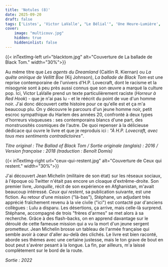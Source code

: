 ```yaml
---
title: 'Notules (8)'
date: 2025-09-20
draft: false
tags: ['Listes', 'Victor LaValle', "Le Bélial'", 'Une Heure-Lumière', 'SFFF', 'Jean Michelin', "Editions Héloïse d'Ormesson", "Roman" ]
cover: 
    image: "multicouv.jpg"
    hidden: true
    hiddeninlist: false
---
```


{{< inTextImg-left url="blacktom.jpg" alt="Couverture de La ballade de Black Tom." width="30%">}}

Au même titre que *Les agents du Dreamland* (Caitlin R. Kiernan) ou *La quête onirique de Vellitt Boe* (Kij Johnson), *La ballade de Black Tom* est une reprise contemporaine de l'univers d'H.P. Lovecraft, dont le racisme et la misogynie sont à peu près aussi connus que son œuvre a marqué la culture pop. Ici, Victor LaValle prend un texte particulièrement raciste (*Horreur à Red Hook*) - que je n'ai pas lu - et le réécrit du point de vue d'un homme noir. J'ai donc découvert cette histoire pour ce qu'elle est et ça m'a beaucoup plu. On y découvre le parcours d'un jeune homme noir, petit escroc sympathique du Harlem des années 20, confronté à deux types d'horreurs visqueuses : ses contemporains blancs d'une part, des monstruosités cosmiques de l'autre. De quoi repenser à la délicieuse dédicace qui ouvre le livre et que je reproduis ici : *"À H.P. Lovecraft, avec tous mes sentiments contradictoires"*.

*Titre original : The Ballad of Black Tom / Sortie originale (anglais) : 2016 / Version française : 2018 (traduction : Benoît Domis)*

{{< inTextImg-right url="ceux-qui-restent.jpg" alt="Couverture de Ceux qui restent." width="30%">}}

J'ai découvert Jean Michelin (militaire de son état) sur les réseaux sociaux, à l'époque où Twitter n'était pas encore un cloaque d'extrême-droite. Son premier livre, *Jonquille*, récit de son expérience en Afghanistan, m'avait beaucoup intéressé. *Ceux qui restent*, sa publication suivante, est une fiction. Au retour d'une mission ("là-bas"), Stéphane, un adjudant très apprécié fraîchement revenu à la vie civile ("ici") est contacté par d'anciens collègues : Lulu a disparu. Les désertions, ça arrive, mais celle-là surprend. Stéphane, accompagné de trois "frères d'armes" se met alors à sa recherche. Grâce à des flash-backs, on en apprend davantage sur le déroulé de cette fameuse mission qui a vu la mort d'un jeune sergent prometteur. Jean Michelin brosse un tableau de l'armée française qui semble avoir à cœur d'aller au-delà des clichés. Le livre est bien raconté, aborde ses thèmes avec une certaine justesse, mais le ton grave de bout en bout peut s'avérer pesant à la longue. La fin, par ailleurs, m'a laissé complètement sur le bord de la route. 

*Sortie : 2022*
